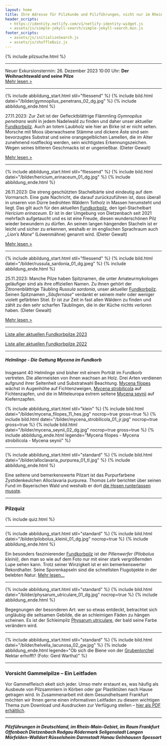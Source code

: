 ```yaml
---
layout: home
title: Ihre Adresse für Pilzkunde und Pilzführungen, nicht nur im Rhein-Main-Gebiet
header_scripts:
  - https://identity.netlify.com/v1/netlify-identity-widget.js
  - assets/js/simple-jekyll-search/simple-jekyll-search.min.js
footer_scripts:
  - assets/js/initializeSearch.js
  - assets/js/shuffleQuiz.js
---
```

{% include pilzsuche.html %}

- - -

Neuer Exkursionstermin: 26. Dezember 2023 10:00 Uhr: **Der Weihnachtswald und seine Pilze**\
[Mehr lesen >](/termine)

- - -

{% include abbildung_start.html stil="fliessend" %}
{% include bild.html datei="/bilder/gymnopilus_penetrans_02_dg.jpg" %}
{% include abbildung_ende.html %}

27.11.2023: Zur Zeit ist der Geflecktblättrige Flämmling *Gymnopilus penetrans* wohl in jedem Nadelwald zu finden und daher unser aktueller [Fundkorbpilz](AA "Glossar-"). Auch an totem Laubholz wie hier an Birke ist er nicht selten. Morsche mit Moos überwachsene Stämme und dickere Äste sind sein bevorzugtes Substrat und seine orangegelblichen Lamellen, die im Alter zunehmend rostfleckig werden, sein wichtigstes Erkennungszeichen. Wegen seines bitteren Geschmacks ist er ungenießbar. (Dieter Gewalt)

[Mehr lesen >](/pilze/gymnopilus-penetrans-geflecktblättriger-flämmling)

<div style="clear:  both"></div>

- - -

{% include abbildung_start.html stil="fliessend" %}
{% include bild.html datei="/bilder/hericium_erinaceum_01_dg.jpg" %}
{% include abbildung_ende.html %}

26.11.2023: Die streng geschützten Stachelbärte sind eindeutig auf dem Vormarsch. Eine gute Nachricht, die darauf zurückzuführen ist, dass überall in unseren von Dürre bedrohten Wäldern Totholz in Massen herumsteht und liegt. Das gilt auch für den aktuellen [Fundkorbpilz](AA "Glossar-"), den Igel-Stachelbart *Hericium erinaceum*. Er ist in der Umgebung von Dietzenbach seit 2021 mehrfach aufgetaucht und es ist eine Freude, diesen wunderschönen Pilz wieder bewundern zu dürfen. An seinen langen hängenden Stacheln ist er leicht und sicher zu erkennen, weshalb er im englischen Sprachraum auch *„Lion’s Mane“* (Löwenmähne) genannt wird. (Dieter Gewalt)

[Mehr lesen >](/pilze/hericium-erinaceum-igel-stachelbart)

<div style="clear:  both"></div>

- - -

{% include abbildung_start.html stil="fliessend" %}
{% include bild.html datei="/bilder/russula_sardonia_01_dg.jpeg" %}
{% include abbildung_ende.html %}

25.11.2023: Manche Pilze haben Spitznamen, die unter Amateurmykologen geläufiger sind als ihre offiziellen Namen. Zu ihnen gehört der Zitronenblättrige Täubling *Russula sardonia*, unser aktueller [Fundkorbpilz](AA "Glossar-"). Seinen Spitznamen *„Säufernase“* verdankt er seinem mehr oder weniger violett gefärbten Stiel. Er ist zur Zeit in fast allen Wäldern zu finden und zählt zu den sehr scharfen Täublingen, die in der Küche nichts verloren haben. (Dieter Gewalt)

[Mehr lesen >](/pilze/russula-sardonia-zitronenblättriger-täubling)

<div style="clear:  both"></div>

- - -

[Liste aller aktuellen Fundkorbpilze 2023](/artikel/liste-aller-aktuellen-fundkorbpilze-2023.html)

[Liste aller aktuellen Fundkorbpilze 2022](/artikel/liste-aller-aktuellen-fundkorbpilze-2022.html)

- - -

##### Helmlinge - Die Gattung *Mycena* im Fundkorb

Insgesamt 40 Helmlinge sind bisher mit einem Porträt im Fundkorb vertreten. Die allermeisten von ihnen wachsen an Holz. Drei Arten verdienen aufgrund ihrer Seltenheit und Substratwahl Beachtung. [Mycena filopes](/pilze/mycena-filopes-zerbrechlicher-fadenhelmling) wächst in Augenhöhe auf Fichtenzweigen, [Mycena strobilicola](/pilze/mycena-strobilicola-fichtenzapfenhelmling) auf Fichtenzapfen, und die in Mitteleuropa extrem seltene [Mycena seynii](/pilze/mycena-seynii-mediterraner-kiefernzapfenhelmling) auf Kiefernzapfen.

{% include abbildung_start.html stil="klein" %}
{% include bild.html datei="/bilder/mycena_filopes_11_hes.jpg" nocrop=true gross=true %}
{% include bild.html datei="/bilder/mycena_strobilicola_01_jr.jpg" nocrop=true gross=true %}
{% include bild.html datei="/bilder/mycena_seynii_02_dg.jpg" nocrop=true gross=true %}
{% include abbildung_ende.html legende="Mycena filopes - Mycena strobilicola - Mycena seynii" %}

- - -

{% include abbildung_start.html stil="standard" %}
{% include bild.html datei="/bilder/alloclavaria_purpurea_01_tl.jpg" %}
{% include abbildung_ende.html %}

Eine seltene und bemerkenswerte Pilzart ist das Purpurfarbene Zystidenkeulchen Alloclavaria purpurea. *Thomas Lehr* berichtet über seinen Fund im Bayerischen Wald und weshalb er dort [die Hosen runterlassen musste](/pilze/alloclavaria-purpurea-purpurfarbenes-zystidenkeulchen).

- - -

### Pilzquiz

{% include quiz.html %}

- - -

{% include abbildung_start.html stil="standard" %}
{% include bild.html datei="/bilder/pilobolus_kleinii_01_dg.jpg" nocrop=true %}
{% include abbildung_ende.html %}

Ein besonders faszinierender [Fundkorbpilz](AA "Glossar-") ist der *Pillenwerfer (Pilobolus kleinii)*, den man so wie auf dem Foto nur mit einer stark vergrößernden Lupe sehen kann. Trotz seiner Winzigkeit ist er ein bemerkenswerter Rekordhalter. Seine Sporenkapseln sind die schnellsten Flugobjekte in der belebten Natur. [Mehr lesen...](/pilze/pilobolus-kleinii-pillenwerfer)

- - -

{% include abbildung_start.html stil="standard" %}
{% include bild.html datei="/bilder/physarum_utriculare_01_dg.jpg" nocrop=true %}
{% include abbildung_ende.html %}

Begegnungen der besonderen Art: wer so etwas entdeckt, betrachtet sich ungläubig die seltsamen Gebilde, die an schleimigen Fäden zu hängen scheinen. Es ist der Schleimpilz [Physarum utriculare](/pilze/physarum-utriculare-fadenfruchtschleimpilz), der bald seine Farbe verändern wird.

- - -

{% include abbildung_start.html stil="standard" %}
{% include bild.html datei="/bilder/helvella_lacunosa_02_gw.jpg" %}
{% include abbildung_ende.html legende="Ob sich die Biene von der <a href='/pilze/helvella-lacunosa-grubenlorchel'>Grubenlorchel</a> Nektar erhofft?  (Foto: Gerd Wartha)" %}

- - -

### Vorsicht Gammelpilze – Ein Leitfaden

Vor Gammelfleisch ekelt sich jeder. Umso mehr erstaunt es, was häufig als Ausbeute von Pilzsammlern in Körben oder gar Plastiktüten nach Hause getragen wird. In Zusammenarbeit mit dem Gesundheitsamt Frankfurt möchten wir Ihnen gerne einen informativen Leitfaden zu diesem wichtigen Thema zum Download und Ausdrucken zur Verfügung stellen – [hier als PDF erhältlich](/assets/docs/Fundkorb.de-Gammelpilze.pdf).

- - -

##### Pilzführungen in Deutschland, im Rhein-Main-Gebiet, im Raum Frankfurt Offenbach Dietzenbach Rodgau Rödermark Seligenstadt Langen Mörfelden-Walldort Rüsselsheim Darmstadt Hanau Gelnhausen Spessart